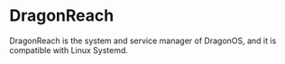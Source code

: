 # DragonReach

DragonReach is the system and service manager of DragonOS, and it is compatible with Linux Systemd.

